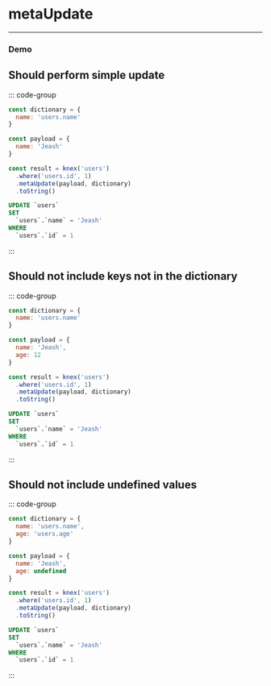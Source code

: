 <!-- This content is auto generated /scripts/writeUtilityDocs.ts  -->
# metaUpdate


--------
### Demo
## Should perform simple update
::: code-group
```js [Syntax]
const dictionary = {
  name: 'users.name'
}

const payload = {
  name: 'Jeash'
}

const result = knex('users')
  .where('users.id', 1)
  .metaUpdate(payload, dictionary)
  .toString()
```
```sql [Output]
UPDATE `users`
SET
  `users`.`name` = 'Jeash'
WHERE
  `users`.`id` = 1
```
:::
## Should not include keys not in the dictionary
::: code-group
```js [Syntax]
const dictionary = {
  name: 'users.name'
}

const payload = {
  name: 'Jeash',
  age: 12
}

const result = knex('users')
  .where('users.id', 1)
  .metaUpdate(payload, dictionary)
  .toString()
```
```sql [Output]
UPDATE `users`
SET
  `users`.`name` = 'Jeash'
WHERE
  `users`.`id` = 1
```
:::
## Should not include undefined values
::: code-group
```js [Syntax]
const dictionary = {
  name: 'users.name',
  age: 'users.age'
}

const payload = {
  name: 'Jeash',
  age: undefined
}

const result = knex('users')
  .where('users.id', 1)
  .metaUpdate(payload, dictionary)
  .toString()
```
```sql [Output]
UPDATE `users`
SET
  `users`.`name` = 'Jeash'
WHERE
  `users`.`id` = 1
```
:::
